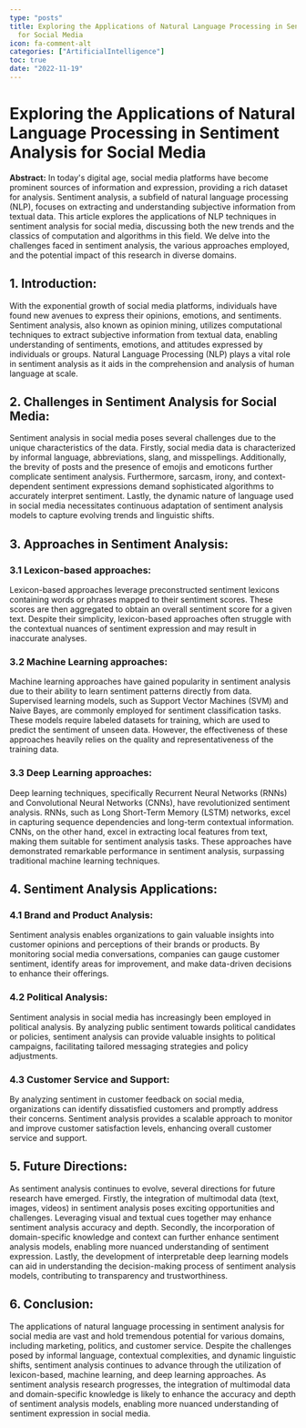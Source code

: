 ```yaml
---
type: "posts"
title: Exploring the Applications of Natural Language Processing in Sentiment Analysis
  for Social Media
icon: fa-comment-alt
categories: ["ArtificialIntelligence"]
toc: true
date: "2022-11-19"
---
```




# Exploring the Applications of Natural Language Processing in Sentiment Analysis for Social Media

**Abstract:**
In today's digital age, social media platforms have become prominent sources of information and expression, providing a rich dataset for analysis. Sentiment analysis, a subfield of natural language processing (NLP), focuses on extracting and understanding subjective information from textual data. This article explores the applications of NLP techniques in sentiment analysis for social media, discussing both the new trends and the classics of computation and algorithms in this field. We delve into the challenges faced in sentiment analysis, the various approaches employed, and the potential impact of this research in diverse domains.

## 1. Introduction:
With the exponential growth of social media platforms, individuals have found new avenues to express their opinions, emotions, and sentiments. Sentiment analysis, also known as opinion mining, utilizes computational techniques to extract subjective information from textual data, enabling understanding of sentiments, emotions, and attitudes expressed by individuals or groups. Natural Language Processing (NLP) plays a vital role in sentiment analysis as it aids in the comprehension and analysis of human language at scale.

## 2. Challenges in Sentiment Analysis for Social Media:
Sentiment analysis in social media poses several challenges due to the unique characteristics of the data. Firstly, social media data is characterized by informal language, abbreviations, slang, and misspellings. Additionally, the brevity of posts and the presence of emojis and emoticons further complicate sentiment analysis. Furthermore, sarcasm, irony, and context-dependent sentiment expressions demand sophisticated algorithms to accurately interpret sentiment. Lastly, the dynamic nature of language used in social media necessitates continuous adaptation of sentiment analysis models to capture evolving trends and linguistic shifts.

## 3. Approaches in Sentiment Analysis:
### 3.1 Lexicon-based approaches:
Lexicon-based approaches leverage preconstructed sentiment lexicons containing words or phrases mapped to their sentiment scores. These scores are then aggregated to obtain an overall sentiment score for a given text. Despite their simplicity, lexicon-based approaches often struggle with the contextual nuances of sentiment expression and may result in inaccurate analyses.

### 3.2 Machine Learning approaches:
Machine learning approaches have gained popularity in sentiment analysis due to their ability to learn sentiment patterns directly from data. Supervised learning models, such as Support Vector Machines (SVM) and Naive Bayes, are commonly employed for sentiment classification tasks. These models require labeled datasets for training, which are used to predict the sentiment of unseen data. However, the effectiveness of these approaches heavily relies on the quality and representativeness of the training data.

### 3.3 Deep Learning approaches:
Deep learning techniques, specifically Recurrent Neural Networks (RNNs) and Convolutional Neural Networks (CNNs), have revolutionized sentiment analysis. RNNs, such as Long Short-Term Memory (LSTM) networks, excel in capturing sequence dependencies and long-term contextual information. CNNs, on the other hand, excel in extracting local features from text, making them suitable for sentiment analysis tasks. These approaches have demonstrated remarkable performance in sentiment analysis, surpassing traditional machine learning techniques.

## 4. Sentiment Analysis Applications:
### 4.1 Brand and Product Analysis:
Sentiment analysis enables organizations to gain valuable insights into customer opinions and perceptions of their brands or products. By monitoring social media conversations, companies can gauge customer sentiment, identify areas for improvement, and make data-driven decisions to enhance their offerings.

### 4.2 Political Analysis:
Sentiment analysis in social media has increasingly been employed in political analysis. By analyzing public sentiment towards political candidates or policies, sentiment analysis can provide valuable insights to political campaigns, facilitating tailored messaging strategies and policy adjustments.

### 4.3 Customer Service and Support:
By analyzing sentiment in customer feedback on social media, organizations can identify dissatisfied customers and promptly address their concerns. Sentiment analysis provides a scalable approach to monitor and improve customer satisfaction levels, enhancing overall customer service and support.

## 5. Future Directions:
As sentiment analysis continues to evolve, several directions for future research have emerged. Firstly, the integration of multimodal data (text, images, videos) in sentiment analysis poses exciting opportunities and challenges. Leveraging visual and textual cues together may enhance sentiment analysis accuracy and depth. Secondly, the incorporation of domain-specific knowledge and context can further enhance sentiment analysis models, enabling more nuanced understanding of sentiment expression. Lastly, the development of interpretable deep learning models can aid in understanding the decision-making process of sentiment analysis models, contributing to transparency and trustworthiness.

## 6. Conclusion:
The applications of natural language processing in sentiment analysis for social media are vast and hold tremendous potential for various domains, including marketing, politics, and customer service. Despite the challenges posed by informal language, contextual complexities, and dynamic linguistic shifts, sentiment analysis continues to advance through the utilization of lexicon-based, machine learning, and deep learning approaches. As sentiment analysis research progresses, the integration of multimodal data and domain-specific knowledge is likely to enhance the accuracy and depth of sentiment analysis models, enabling more nuanced understanding of sentiment expression in social media.